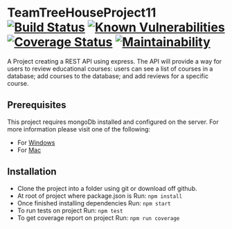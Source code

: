 # TeamTreeHouseProject11 [![Build Status](https://travis-ci.org/Threatsignal/TeamTreeHouseProject11.svg?branch=master)](https://travis-ci.org/Threatsignal/TeamTreeHouseProject11) [![Known Vulnerabilities](https://snyk.io/test/github/Threatsignal/TeamTreeHouseProject11/badge.svg)](https://snyk.io/test/github/Threatsignal}/TeamTreeHouseProject11) [![Coverage Status](https://coveralls.io/repos/github/Threatsignal/TeamTreeHouseProject11/badge.svg?branch=master)](https://coveralls.io/github/Threatsignal/TeamTreeHouseProject11?branch=master) [![Maintainability](https://api.codeclimate.com/v1/badges/a99a88d28ad37a79dbf6/maintainability)](https://codeclimate.com/github/codeclimate/codeclimate/maintainability)

A Project creating a REST API using express. The API will provide a way for users to review educational courses: users can see a list of courses in a database; add courses to the database; and add reviews for a specific course.

## Prerequisites
This project requires mongoDb installed and configured on the server. For more information please visit one of the following:
-  For [Windows](http://treehouse.github.io/installation-guides/windows/mongo-windows.html)
-  For [Mac](http://treehouse.github.io/installation-guides/mac/mongo-mac.html)

## Installation
- Clone the project into a folder using git or download off github.
- At root of project where package.json is Run: `npm install`
- Once finished installing dependencies Run: `npm start`
- To run tests on project Run: `npm test`
- To get coverage report on project Run: `npm run coverage`
